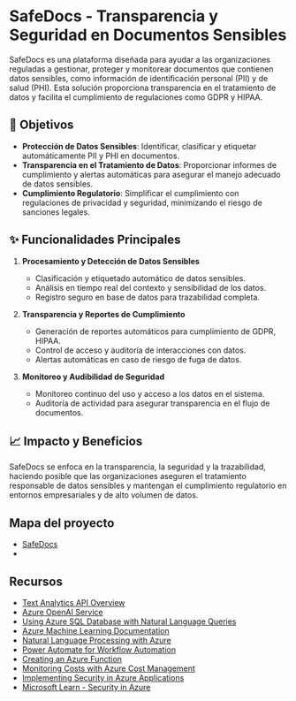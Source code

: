 # SafeDocs - Transparencia y Seguridad en Documentos Sensibles

SafeDocs es una plataforma diseñada para ayudar a las organizaciones reguladas a gestionar, proteger y monitorear documentos que contienen datos sensibles, como información de identificación personal (PII) y de salud (PHI). Esta solución proporciona transparencia en el tratamiento de datos y facilita el cumplimiento de regulaciones como GDPR y HIPAA.

## 🚀 Objetivos

- **Protección de Datos Sensibles**: Identificar, clasificar y etiquetar automáticamente PII y PHI en documentos.
- **Transparencia en el Tratamiento de Datos**: Proporcionar informes de cumplimiento y alertas automáticas para asegurar el manejo adecuado de datos sensibles.
- **Cumplimiento Regulatorio**: Simplificar el cumplimiento con regulaciones de privacidad y seguridad, minimizando el riesgo de sanciones legales.

## ✨ Funcionalidades Principales

1. **Procesamiento y Detección de Datos Sensibles**  
   - Clasificación y etiquetado automático de datos sensibles.
   - Análisis en tiempo real del contexto y sensibilidad de los datos.
   - Registro seguro en base de datos para trazabilidad completa.

2. **Transparencia y Reportes de Cumplimiento**  
   - Generación de reportes automáticos para cumplimiento de GDPR, HIPAA.
   - Control de acceso y auditoría de interacciones con datos.
   - Alertas automáticas en caso de riesgo de fuga de datos.

3. **Monitoreo y Audibilidad de Seguridad**  
   - Monitoreo continuo del uso y acceso a los datos en el sistema.
   - Auditoría de actividad para asegurar transparencia en el flujo de documentos.

## 📈 Impacto y Beneficios

SafeDocs se enfoca en la transparencia, la seguridad y la trazabilidad, haciendo posible que las organizaciones aseguren el tratamiento responsable de datos sensibles y mantengan el cumplimiento regulatorio en entornos empresariales y de alto volumen de datos.

## Mapa del proyecto
- [SafeDocs](SafeDocs.html)
- 
## Recursos
- [Text Analytics API Overview](https://learn.microsoft.com/en-us/azure/cognitive-services/text-analytics/overview)
- [Azure OpenAI Service](https://learn.microsoft.com/en-us/azure/cognitive-services/openai/overview)
- [Using Azure SQL Database with Natural Language Queries](https://learn.microsoft.com/en-us/azure/azure-sql/copilot/query-editor-natural-language-to-sql-copilot?view=azuresql)
- [Azure Machine Learning Documentation](https://learn.microsoft.com/en-us/azure/machine-learning/)
- [Natural Language Processing with Azure](https://learn.microsoft.com/en-us/azure/cognitive-services/language-service/)
- [Power Automate for Workflow Automation](https://learn.microsoft.com/en-us/power-automate/getting-started)
- [Creating an Azure Function](https://learn.microsoft.com/en-us/azure/azure-functions/functions-create-function-app-portal)
- [Monitoring Costs with Azure Cost Management](https://learn.microsoft.com/en-us/azure/cost-management-billing/cost-management-billing-overview)
- [Implementing Security in Azure Applications](https://learn.microsoft.com/en-us/azure/security/develop/secure-design)
- [Microsoft Learn - Security in Azure](https://learn.microsoft.com/en-us/azure/security/)

